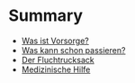 # Summary

- [Was ist Vorsorge?](./chapter_1.md)
- [Was kann schon passieren?](./chapter_2.md)
- [Der Fluchtrucksack](./chapter_3.md)
- [Medizinische Hilfe](./chapter_6.md)
